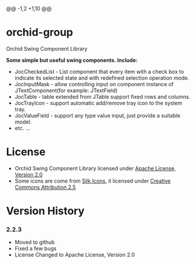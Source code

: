 @@ -1,2 +1,10 @@
# orchid-group
Orchid Swing Component Library

**Some simple but useful swing components. Include:**
* JocCheckedList - List component that every item with a check box to indicate its selected state and with redefined selection operation mode.
* JocInputMask - allow controlling input on component instance of JTextComponent(for example: JTextField)
* JocTable - table extended from JTable support fixed rows and columns.
* JocTrayIcon - support automatic add/remove tray icon to the system tray.
* JocValueField - support any type value input, just provide a suitable model.
* etc. ...

# License
* Orchid Swing Component Library licensed under [Apache License, Version 2.0](http://www.apache.org/licenses/LICENSE-2.0)
* Some icons are come from [Silk Icons](http://www.famfamfam.com/lab/icons/silk/), it licensed under [Creative Commons Attribution 2.5](http://creativecommons.org/licenses/by/2.5/)

# Version History
### 2.2.3
* Moved to github
* Fixed a few bugs
* License Changed to Apache License, Version 2.0